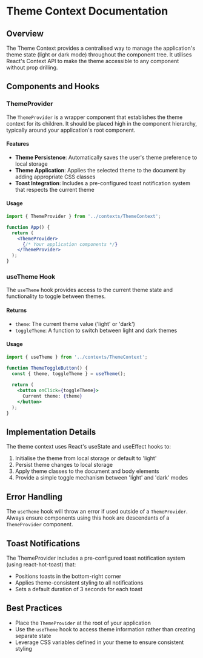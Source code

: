 # Theme Context Documentation

## Overview

The Theme Context provides a centralised way to manage the application's theme state (light or dark mode) throughout the component tree. It utilises React's Context API to make the theme accessible to any component without prop drilling.

## Components and Hooks

### ThemeProvider

The `ThemeProvider` is a wrapper component that establishes the theme context for its children. It should be placed high in the component hierarchy, typically around your application's root component.

#### Features

- **Theme Persistence**: Automatically saves the user's theme preference to local storage
- **Theme Application**: Applies the selected theme to the document by adding appropriate CSS classes
- **Toast Integration**: Includes a pre-configured toast notification system that respects the current theme

#### Usage

```jsx
import { ThemeProvider } from '../contexts/ThemeContext';

function App() {
  return (
    <ThemeProvider>
      {/* Your application components */}
    </ThemeProvider>
  );
}
```

### useTheme Hook

The `useTheme` hook provides access to the current theme state and functionality to toggle between themes.

#### Returns

- `theme`: The current theme value ('light' or 'dark')
- `toggleTheme`: A function to switch between light and dark themes

#### Usage

```jsx
import { useTheme } from '../contexts/ThemeContext';

function ThemeToggleButton() {
  const { theme, toggleTheme } = useTheme();
  
  return (
    <button onClick={toggleTheme}>
      Current theme: {theme}
    </button>
  );
}
```

## Implementation Details

The theme context uses React's useState and useEffect hooks to:

1. Initialise the theme from local storage or default to 'light'
2. Persist theme changes to local storage
3. Apply theme classes to the document and body elements
4. Provide a simple toggle mechanism between 'light' and 'dark' modes

## Error Handling

The `useTheme` hook will throw an error if used outside of a `ThemeProvider`. Always ensure components using this hook are descendants of a `ThemeProvider` component.

## Toast Notifications

The ThemeProvider includes a pre-configured toast notification system (using react-hot-toast) that:

- Positions toasts in the bottom-right corner
- Applies theme-consistent styling to all notifications
- Sets a default duration of 3 seconds for each toast

## Best Practices

- Place the `ThemeProvider` at the root of your application
- Use the `useTheme` hook to access theme information rather than creating separate state
- Leverage CSS variables defined in your theme to ensure consistent styling


